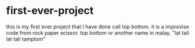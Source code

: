 # first-ever-project

this is my first ever project that I have done call top bottom. it is a improvise code from rock paper scissor. top bottom or another name in malay, "lat tali lat tali tamplom"

